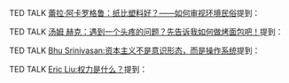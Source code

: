 TED TALK [蕾拉·阿卡罗格鲁：纸比塑料好？——如何审视环境民俗](https://www.ted.com/talks/leyla_acaroglu_paper_beats_plastic_how_to_rethink_environmental_folklore/transcript?&language=zh-cn)提到：

TED TALK [汤姆 赫克：遇到一个头疼的问题？先告诉我如何做烤面包吧！](https://www.ted.com/talks/tom_wujec_got_a_wicked_problem_first_tell_me_how_you_make_toast/transcript?&language=zh-cn)提到：  


TED TALK [Bhu Srinivasan:资本主义不是意识形态，而是操作系统](https://www.ted.com/talks/bhu_srinivasan_capitalism_isn_t_an_ideology_it_s_an_operating_system?&language=zh-cn)提到：

TED TALK [Eric Liu:权力是什么？](https://www.ted.com/talks/eric_liu_how_to_understand_power/up-next?&langauge=zh-cn)提到： 
